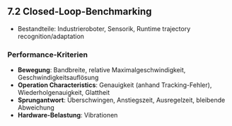## 7.2 Closed-Loop-Benchmarking

- Bestandteile: Industrieroboter, Sensorik, Runtime trajectory recognition/adaptation

### Performance-Kriterien

- **Bewegung**: Bandbreite, relative Maximalgeschwindigkeit, Geschwindigkeitsauflösung
- **Operation Characteristics**: Genauigkeit (anhand Tracking-Fehler), Wiederholgenauigkeit, Glattheit
- **Sprungantwort**: Überschwingen, Anstiegszeit, Ausregelzeit, bleibende Abweichung
- **Hardware-Belastung**: Vibrationen
